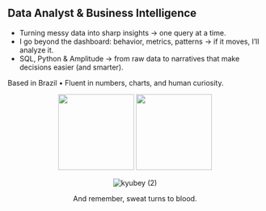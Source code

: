## Data Analyst & Business Intelligence

- Turning messy data into sharp insights → one query at a time.  
- I go beyond the dashboard: behavior, metrics, patterns → if it moves, I’ll analyze it.  
- SQL, Python & Amplitude → from raw data to narratives that make decisions easier (and smarter).

Based in Brazil • Fluent in numbers, charts, and human curiosity.
<div align="center">

<img height="150em" src="https://github-readme-stats.vercel.app/api/top-langs/?username=beatrizgnascimento&layout=compact&langs_count=7&theme=dracula"/>
<img height="150em" src="https://github-readme-stats.vercel.app/api?username=beatrizgnascimento&show_icons=true&theme=dracula&include_all_commits=true&count_private=true"/>

![kyubey (2)](https://github.com/beatrizgnascimento/beatrizgnascimento/assets/131934165/56b4d88e-82b9-4e01-92ec-577911db5ae4)
</div>

<div align="center">
  And remember, sweat turns to blood.
</div>

